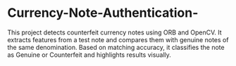 # Currency-Note-Authentication-
This project detects counterfeit currency notes using ORB and OpenCV. It extracts features from a test note and compares them with genuine notes of the same denomination. Based on matching accuracy, it classifies the note as Genuine or Counterfeit and highlights results visually.
